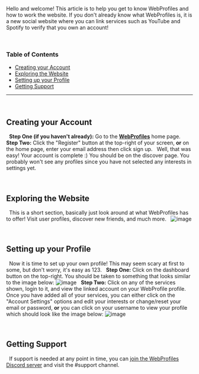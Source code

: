 Hello and welcome! This article is to help you get to know WebProfiles and how to work the website. If you don't already know what WebProfiles is, it is a new social website where you can link services such as YouTube and Spotify to verify that you own an account!

&nbsp;

### Table of Contents  
- [Creating your Account](#creating-your-account)  
- [Exploring the Website](#exploring-the-website)  
- [Setting up your Profile](#setup-profile)  
- [Getting Support](#getting-support)  

---

&nbsp;

<a name="creating-your-account"/></a>
## Creating your Account
&nbsp;
**Step One (if you haven't already):** Go to the **[WebProfiles](https://webprofiles.me)** home page.
&nbsp;
**Step Two:** Click the "Register" button at the top-right of your screen, **or** on the home page, enter your email address then click sign up.
&nbsp;
Well, that was easy! Your account is complete :) You should be on the discover page. You probably won't see any profiles since you have not selected any interests in settings yet.

&nbsp;

<a name="exploring-the-website"/></a>
## Exploring the Website
&nbsp;
This is a short section, basically just look around at what WebProfiles has to offer! Visit user profiles, discover new friends, and much more.
&nbsp;
![image](https://user-images.githubusercontent.com/45861163/137757597-750b24c6-5f77-40d1-a3a3-d10b2692a7d9.png)

&nbsp;

<a name="setup-profile"/></a>
## Setting up your Profile
&nbsp;
Now it is time to set up your own profile! This may seem scary at first to some, but don't worry, it's easy as 123.
&nbsp;
**Step One:** Click on the dashboard button on the top-right. You should be taken to something that looks similar to the image below:
![image](https://user-images.githubusercontent.com/45861163/137759869-5e7100c4-5047-483d-b4e6-0bc84e488cad.png)
&nbsp;
**Step Two:** Click on any of the services shown, login to it, and view the linked account on your WebProfile profile. Once you have added all of your services, you can either click on the "Account Settings" options and edit your interests or change/reset your email or password, **or** you can click on your username to view your profile which should look like the image below:
![image](https://user-images.githubusercontent.com/45861163/137760374-e981e88b-0d1b-433b-96af-79bd55a1b1bb.png)

&nbsp;

<a name="getting-support"/></a>
## Getting Support
&nbsp;
If support is needed at any point in time, you can [join the WebProfiles Discord server](https://discord.gg/j6hwcDp6xN) and visit the #support channel.

